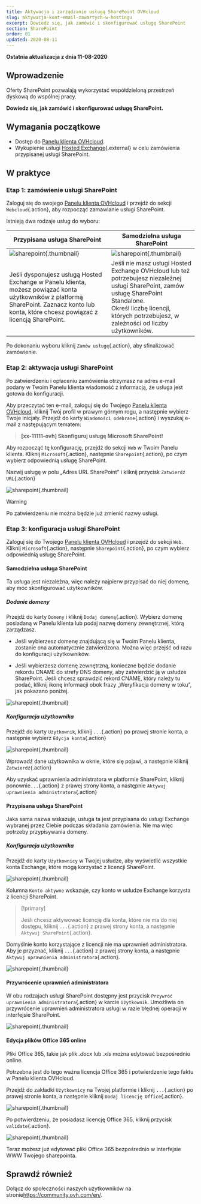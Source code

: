 ```yaml
---
title: Aktywacja i zarządzanie usługą SharePoint OVHcloud
slug: aktywacja-kont-email-zawartych-w-hostingu
excerpt: Dowiedz się, jak zamówić i skonfigurować usługę SharePoint
section: SharePoint
order: 01
updated: 2020-08-11
---
```


**Ostatnia aktualizacja z dnia 11-08-2020**

## Wprowadzenie

Oferty SharePoint pozwalają wykorzystać współdzieloną przestrzeń dyskową do wspólnej pracy.

**Dowiedz się, jak zamówić i skonfigurować usługę SharePoint.**

## Wymagania początkowe

- Dostęp do [Panelu klienta OVHcloud](https://www.ovh.com/auth/?action=gotomanager&from=https://www.ovh.pl/&ovhSubsidiary=pl).
- Wykupienie usługi [Hosted Exchange](https://www.ovhcloud.com/pl/emails/hosted-exchange/){.external} w celu zamówienia przypisanej usługi SharePoint.

## W praktyce

### Etap 1: zamówienie usługi SharePoint

Zaloguj się do swojego [Panelu klienta OVHcloud](https://www.ovh.com/auth/?action=gotomanager&from=https://www.ovh.pl/&ovhSubsidiary=pl) i przejdź do sekcji `Webcloud`{.action}, aby rozpocząć zamawianie usługi SharePoint.

Istnieją dwa rodzaje usług do wyboru:

| Przypisana usługa SharePoint                                                                                                                      	| Samodzielna usługa SharePoint                                                                                                                                                                       	|
|-----------------------------------------------------------------------------------------------------------------------------------------	|---------------------------------------------------------------------------------------------------------------------------------------------------------------------------------------------	|
| ![sharepoint](images/order-manage-sharepoint-02.png){.thumbnail}                                                                        	| ![sharepoint](images/order-manage-sharepoint-03.png){.thumbnail}                                                                                                                            	|
| Jeśli dysponujesz usługą Hosted Exchange w Panelu klienta, możesz powiązać konta użytkowników z platformą SharePoint. Zaznacz konto lub konta, które chcesz powiązać z licencją SharePoint. 	| Jeśli nie masz usługi Hosted Exchange OVHcloud lub też potrzebujesz niezależnej usługi SharePoint, zamów usługę SharePoint Standalone. <br>Określ liczbę licencji, których potrzebujesz, w zależności od liczby użytkowników.	|

Po dokonaniu wyboru kliknij `Zamów usługę`{.action}, aby sfinalizować zamówienie.

### Etap 2: aktywacja usługi SharePoint

Po zatwierdzeniu i opłaceniu zamówienia otrzymasz na adres e-mail podany w Twoim Panelu klienta wiadomość z informacją, że usługa jest gotowa do konfiguracji.

Aby przeczytać ten e-mail, zaloguj się do Twojego [Panelu klienta OVHcloud](https://www.ovh.com/auth/?action=gotomanager&from=https://www.ovh.pl/&ovhSubsidiary=pl), kliknij Twój profil w prawym górnym rogu, a następnie wybierz Twoje inicjały. Przejdź do karty `Wiadomości odebrane`{.action} i wyszukaj e-mail z następującym tematem:

> **\[xx-11111-ovh] Skonfiguruj usługę Microsoft SharePoint!**

Aby rozpocząć tę konfigurację, przejdź do sekcji `Web` w Twoim Panelu klienta. Kliknij `Microsoft`{.action}, następnie `Sharepoint`{.action}, po czym wybierz odpowiednią usługę SharePoint.

Nazwij usługę w polu „Adres URL SharePoint” i kliknij przycisk `Zatwierdź URL`{.action}

![sharepoint](images/order-manage-sharepoint-04.png){.thumbnail}  

> [!warning]
>
> Po zatwierdzeniu nie można będzie już zmienić nazwy usługi.

### Etap 3: konfiguracja usługi SharePoint

Zaloguj się do Twojego [Panelu klienta OVHcloud](https://www.ovh.com/auth/?action=gotomanager&from=https://www.ovh.pl/&ovhSubsidiary=pl) i przejdź do sekcji `Web`. Kliknij `Microsoft`{.action}, następnie `Sharepoint`{.action}, po czym wybierz odpowiednią usługę SharePoint.

#### **Samodzielna usługa SharePoint**

Ta usługa jest niezależna, więc należy najpierw przypisać do niej domenę, aby móc skonfigurować użytkowników.

##### ***Dodanie domeny***

Przejdź do karty `Domeny` i kliknij `Dodaj domenę`{.action}. Wybierz domenę posiadaną w Panelu klienta lub podaj nazwę domeny zewnętrznej, którą zarządzasz. 

- Jeśli wybierzesz domenę znajdującą się w Twoim Panelu klienta, zostanie ona automatycznie zatwierdzona. Można więc przejść od razu do konfiguracji użytkowników.
 
- Jeśli wybierzesz domenę zewnętrzną, konieczne będzie dodanie rekordu CNAME do strefy DNS domeny, aby zatwierdzić ją w usłudze SharePoint. Jeśli chcesz sprawdzić rekord CNAME, który należy tu podać, kliknij ikonę informacji obok frazy „Weryfikacja domeny w toku”, jak pokazano poniżej.


![sharepoint](images/order-manage-sharepoint-05.png){.thumbnail}

##### ***Konfiguracja użytkownika***

Przejdź do karty `Użytkownik`, kliknij `...`{.action} po prawej stronie konta, a następnie wybierz `Edycja konta`{.action}

![sharepoint](images/order-manage-sharepoint-06.png){.thumbnail} 

Wprowadź dane użytkownika w oknie, które się pojawi, a następnie kliknij `Zatwierdź`{.action}

Aby uzyskać uprawnienia administratora w platformie SharePoint, kliknij ponownie`...`{.action} z prawej strony konta, a następnie `Aktywuj uprawnienia administratora`{.action}

#### **Przypisana usługa SharePoint**

Jaka sama nazwa wskazuje, usługa ta jest przypisana do usługi Exchange wybranej przez Ciebie podczas składania zamówienia. Nie ma więc potrzeby przypisywania domeny.

##### ***Konfiguracja użytkownika***

Przejdź do karty `Użytkownicy` w Twojej usłudze, aby wyświetlić wszystkie konta Exchange, które mogą korzystać z licencji SharePoint.

![sharepoint](images/order-manage-sharepoint-07.png){.thumbnail} 

Kolumna `Konto aktywne` wskazuje, czy konto w usłudze Exchange korzysta z licencji SharePoint. 

> [!primary]
>
> Jeśli chcesz aktywować licencję dla konta, które nie ma do niej dostępu, kliknij `...`{.action} z prawej strony konta, a następnie `Aktywuj SharePoint`{.action}.

Domyślnie konto korzystające z licencji nie ma uprawnień administratora. Aby je przyznać, kliknij `...`{.action} z prawej strony konta, a następnie `Aktywuj uprawnienia administratora`{.action}.

![sharepoint](images/order-manage-sharepoint-08.png){.thumbnail} 

#### **Przywrócenie uprawnień administratora**

W obu rodzajach usługi SharePoint dostępny jest przycisk `Przywróć uprawnienia administratora`{.action} w karcie `Użytkownik`. Umożliwia on przywrócenie uprawnień administratora usługi w razie błędnej operacji w interfejsie SharePoint.

![sharepoint](images/order-manage-sharepoint-09.png){.thumbnail}

#### **Edycja plików Office 365 online**

Pliki Office 365, takie jak plik *.docx* lub *.xls* można edytować bezpośrednio online.

Potrzebna jest do tego ważna licencja Office 365 i potwierdzenie tego faktu w Panelu klienta OVHcloud.

Przejdź do zakładki `Użytkownicy` na Twojej platformie i kliknij `...`{.action} po prawej stronie konta, a następnie kliknij `Dodaj licencję Office`{.action}.

![sharepoint](images/order-manage-sharepoint-10.png){.thumbnail}

Po potwierdzeniu, że posiadasz licencję Office 365, kliknij przycisk `validate`{.action}.

![sharepoint](images/order-manage-sharepoint-11.png){.thumbnail}

Teraz możesz już edytować pliki Office 365 bezpośrednio w interfejsie WWW Twojego sharepointa.

## Sprawdź również

Dołącz do społeczności naszych użytkowników na stronie<https://community.ovh.com/en/>.

